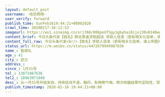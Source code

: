 ```yaml
---
layout: default_post
username: -哈尼杨杨-
user_verify: forward
publish_time: SunFeb1619:44:21+08002020
crawl_time: 20200217-16:12:53
imageurl: https://wx1.sinaimg.cn/orj360/006peU7Sgy1gbyhai0ijvj30u0140wg9.jpg,https://wx4.sinaimg.cn/orj360/006peU7Sgy1gbyhaie8nmj30u014075u.jpg
content_brief: 今日头条代发【姓名】肺炎患者求助超话 求助人信息（若有相关化验单，请上传图片）【姓名】昝成礼【年龄】41【所在城市】武汉【所在小区】社区江宏新村小区【患病时间】1月31号【联系方式】13871067636【其他紧急联系人】18963971040【病情描述】从一月31号开始发烧，持续低烧不退，胸闷 ...全文
content_full_raw: 今日头条代发<br/>【姓名】求助人信息（若有相关化验单，请上传图片）<br/>【姓名】昝成礼<br/>【年龄】41<br/>【所在城市】武汉<br/>【所在小区】社区江宏新村小区<br/>【患病时间】1月31号<br/>【联系方式】13871067636<br/>【其他紧急联系人】18963971040<br/>【病情描述】从一月31号开始发烧，持续低烧不退，胸闷，有稍微气喘。两次核酸结果均呈阳性，现在在隔离所，希望病人能尽快住院，得到系统治疗！家里还有小孩！<spanclass="url-icon"><imgalt=[泪]src="//h5.sinaimg.cn/m/emoticon/icon/default/d_lei-1b4b02f8b1.png"style="width:1em;height:1em;"/></span><spanclass="url-icon"><imgalt=[泪]src="//h5.sinaimg.cn/m/emoticon/icon/default/d_lei-1b4b02f8b1.png"style="width:1em;height:1em;"/></span><spanclass="url-icon"><imgalt=[泪]src="//h5.sinaimg.cn/m/emoticon/icon/default/d_lei-1b4b02f8b1.png"style="width:1em;height:1em;"/></span>
status_url: https://m.weibo.cn/status/4472679949987836
name_: 昝成礼
age_: 41
city_: 武汉
address_: 
since_: 1月31号
tel_: 13871067636
tel2_: 18963971040
desc_: 从一月31号开始发烧，持续低烧不退，胸闷，有稍微气喘。两次核酸结果均呈阳性，现在在隔离所，希望病人能尽快住院，得到系统治疗！家里还有小孩！<spanclass="url-icon"><imgalt=[泪]src="//h5.sinaimg.cn/m/emoticon/icon/default/d_lei-1b4b02f8b1.png"style="width1em;height1em;"/></span><spanclass="url-icon"><imgalt=[泪]src="//h5.sinaimg.cn/m/emoticon/icon/default/d_lei-1b4b02f8b1.png"style="width1em;height1em;"/></span><spanclass="url-icon"><imgalt=[泪]src="//h5.sinaimg.cn/m/emoticon/icon/default/d_lei-1b4b02f8b1.png"style="width1em;height1em;"/></span>
publish_timestamp: 2020-02-16 19:44:21+08:00
---
```

